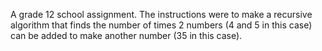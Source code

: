 A grade 12 school assignment. The instructions were to make a recursive algorithm that finds the number of times 2 numbers (4 and 5 in this case) can be added to make another number (35 in this case).
